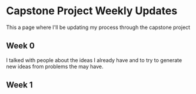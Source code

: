 # Capstone Project Weekly Updates
This a page where I'll be updating my process through the capstone project
## Week 0
I talked with people about the ideas I already have and to try to generate new ideas from problems the may have.

## Week 1
